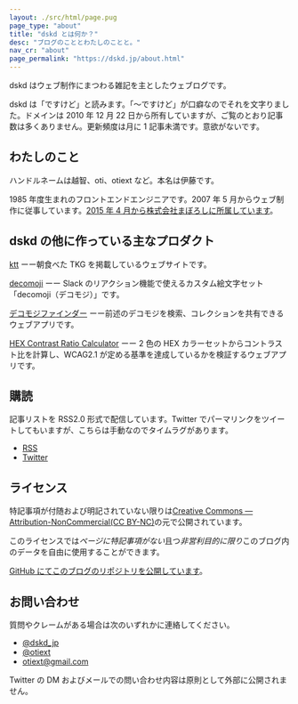 ```yaml
---
layout: ./src/html/page.pug
page_type: "about"
title: "dskd とは何か？"
desc: "ブログのこととわたしのことと。"
nav_cr: "about"
page_permalink: "https://dskd.jp/about.html"
---
```


dskd はウェブ制作にまつわる雑記を主としたウェブログです。

dskd は「ですけど」と読みます。「〜ですけど」が口癖なのでそれを文字りました。ドメインは 2010 年 12 月 22 日から所有していますが、ご覧のとおり記事数は多くありません。更新頻度は月に 1 記事未満です。意欲がないです。

## わたしのこと

ハンドルネームは越智、oti、otiext など。本名は伊藤です。

1985 年度生まれのフロントエンドエンジニアです。2007 年 5 月からウェブ制作に従事しています。[2015 年 4 月から株式会社まぼろしに所属しています](https://maboroshi.biz)。

## dskd の他に作っている主なプロダクト

[ktt](https://tkg.dskd.jp)
ーー朝食べた TKG を掲載しているウェブサイトです。

[decomoji](https://decomoji.dev)
ーー Slack のリアクション機能で使えるカスタム絵文字セット「decomoji（デコモジ）」です。

[デコモジファインダー](https://finder.decomoji.dev)
ーー前述のデコモジを検索、コレクションを共有できるウェブアプリです。

[HEX Contrast Ratio Calculator](https://hex-crc.dskd.jp)
ーー 2 色の HEX カラーセットからコントラスト比を計算し、WCAG2.1 が定める基準を達成しているかを検証するウェブアプリです。

## 購読

記事リストを RSS2.0 形式で配信しています。Twitter でパーマリンクをツイートしてもいますが、こちらは手動なのでタイムラグがあります。

- [RSS](/feed)
- [Twitter](https://twitter.com/dskd_jp)

## ライセンス

特記事項が付随および明記されていない限りは[Creative Commons — Attribution-NonCommercial(CC BY-NC)](https://creativecommons.org/licenses/by-nc/4.0/deed.ja)の元で公開されています。

このライセンスでは*ページに特記事項がない*且つ*非営利目的に限り*このブログ内のデータを自由に使用することができます。

[GitHub にてこのブログのリポジトリを公開しています](https://github.com/oti/dskd)。

## お問い合わせ

質問やクレームがある場合は次のいずれかに連絡してください。

- [@dskd_jp](https://twitter.com/dskd_jp)
- [@otiext](https://twitter.com/otiext)
- [otiext@gmail.com](mailto:otiext@gmail.com)

Twitter の DM およびメールでの問い合わせ内容は原則として外部に公開されません。
